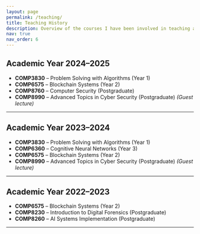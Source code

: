 ```yaml
---
layout: page
permalink: /teaching/
title: Teaching History
description: Overview of the courses I have been involved in teaching at the **University of Kent**, organised by academic year and course level.
nav: true
nav_order: 6
---
```


## Academic Year 2024–2025
- **COMP3830** – Problem Solving with Algorithms (Year 1)
- **COMP6575** – Blockchain Systems (Year 2)
- **COMP8760** – Computer Security (Postgraduate)
- **COMP8990** – Advanced Topics in Cyber Security (Postgraduate) *(Guest lecture)*

---

## Academic Year 2023–2024
- **COMP3830** – Problem Solving with Algorithms (Year 1)
- **COMP6360** – Cognitive Neural Networks (Year 3)
- **COMP6575** – Blockchain Systems (Year 2)
- **COMP8990** – Advanced Topics in Cyber Security (Postgraduate) *(Guest lecture)*

---

## Academic Year 2022–2023
- **COMP6575** – Blockchain Systems (Year 2)
- **COMP8230** – Introduction to Digital Forensics (Postgraduate)
- **COMP8260** – AI Systems Implementation (Postgraduate)

---